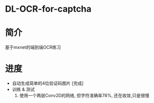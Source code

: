 # DL-OCR-for-captcha 

# 简介
  基于mxnet的端到端OCR练习

# 进度   
* 自动生成简单的4位验证码图片 [完成]
* 训练 & 测试   
   1. 使用一个两层Conv2D的网络, 但字符准确率78%, 还在收敛,只是很慢


